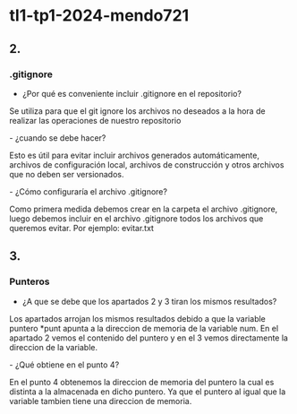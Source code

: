 # tl1-tp1-2024-mendo721

## 2.
### .gitignore
- ¿Por qué es conveniente incluir .gitignore en el repositorio?
<p>
 Se utiliza para que el git ignore los archivos no deseados a la hora de realizar las operaciones de nuestro repositorio 
</p>
- ¿cuando se debe hacer?
<p>
Esto es útil para evitar incluir archivos generados automáticamente, archivos de configuración local, archivos de construcción y otros archivos que no deben ser versionados.
</p>
- ¿Cómo configuraría el archivo .gitignore?
<p>
Como primera medida debemos crear en la carpeta el archivo .gitignore, luego debemos incluir en el archivo .gitignore todos los archivos que queremos evitar. Por ejemplo: evitar.txt
</p>

## 3. 
### Punteros 
- ¿A que se debe que los apartados 2 y 3 tiran los mismos resultados?
<p>
Los apartados arrojan los mismos resultados debido a que la variable puntero *punt apunta a la direccion de memoria de la variable num. En el apartado 2 vemos el contenido del puntero y en el 3 vemos directamente la direccion de la variable.
</p>
- ¿Qué obtiene en el punto 4?
<p>
En el punto 4 obtenemos la direccion de memoria del puntero la cual es distinta a la almacenada en dicho puntero. Ya que el puntero al igual que la variable tambien tiene una direccion de memoria.
</p>